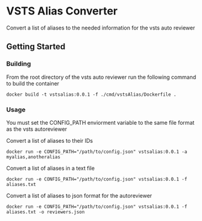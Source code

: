 # VSTS Alias Converter

Convert a list of aliases to the needed information for the vsts auto reviewer

## Getting Started

### Building

From the root directory of the vsts auto reviewer run the following command to build the container

    docker build -t vstsalias:0.0.1 -f ./cmd/vstsAlias/Dockerfile .

### Usage

You must set the CONFIG_PATH enviorment variable to the same file format as the vsts autoreviewer

Convert a list of aliases to their IDs

    docker run -e CONFIG_PATH="/path/to/config.json" vstsalias:0.0.1 -a myalias,anotheralias

Convert a list of aliases in a text file

    docker run -e CONFIG_PATH="/path/to/config.json" vstsalias:0.0.1 -f aliases.txt

Convert a list of aliases to json format for the autoreviewer

    docker run -e CONFIG_PATH="/path/to/config.json" vstsalias:0.0.1 -f aliases.txt -o reviewers.json